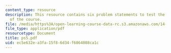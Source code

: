 ```yaml
---
content_type: resource
description: This resource contains six problem statements to test the students understanding
  of the course.
file: /media/https%3A/open-learning-course-data-rc.s3.amazonaws.com/14-04-intermediate-microeconomic-theory-fall-2006/ec5e632ea3fa15f86d34f6864008ca1c_ps5.pdf
file_type: application/pdf
resourcetype: Document
title: ps5.pdf
uid: ec5e632e-a3fa-15f8-6d34-f6864008ca1c
---
```

